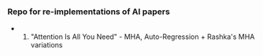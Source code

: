 ### Repo for re-implementations of AI papers

- 1. "Attention Is All You Need" - MHA, Auto-Regression + Rashka's MHA variations
